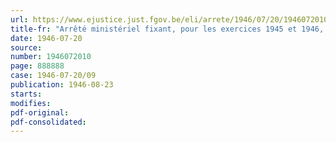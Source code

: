 ```yaml
---
url: https://www.ejustice.just.fgov.be/eli/arrete/1946/07/20/1946072010/justel
title-fr: "Arrêté ministériel fixant, pour les exercices 1945 et 1946, la contribution provisionnelle à verser au Conseil professionnel de l'Industrie transformatrice du Bois, en liquidation"
date: 1946-07-20
source:
number: 1946072010
page: 888888
case: 1946-07-20/09
publication: 1946-08-23
starts:
modifies:
pdf-original:
pdf-consolidated:
---
```


